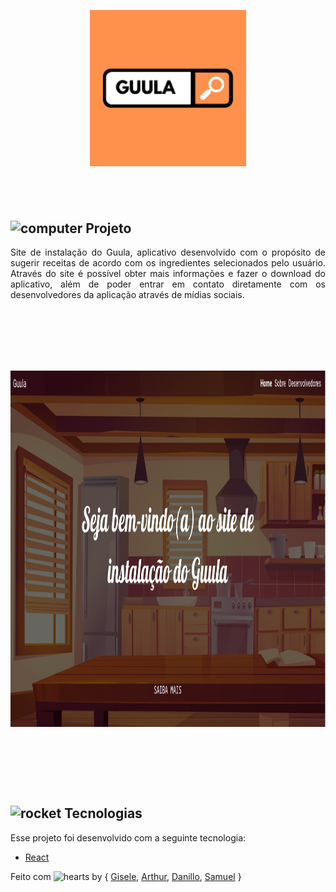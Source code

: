 <p style="text-align:center"><a href="https://raw.githubusercontent.com/lucasdanillo/guula-web/master/src/assets/icon.png" rel="noopener noreferrer" target="_blank"><img alt="NextLevelWeek" src="https://raw.githubusercontent.com/lucasdanillo/guula-web/master/src/assets/icon.png" title="#NextLevelWeek" width="250px" /></a></p>


<h2 style="text-align: center;">&nbsp;</h2>

<h2><img alt="computer" height="20" src="https://github.githubassets.com/images/icons/emoji/unicode/1f4bb.png" width="20" /> Projeto</h2>

<p style="text-align: justify;">Site de instala&ccedil;&atilde;o do Guula, aplicativo desenvolvido com o prop&oacute;sito de sugerir receitas de acordo com os ingredientes selecionados pelo usu&aacute;rio. Atrav&eacute;s do site &eacute; poss&iacute;vel obter mais informa&ccedil;&otilde;es e fazer o download do aplicativo, al&eacute;m de poder entrar em contato diretamente com os desenvolvedores da aplica&ccedil;&atilde;o atrav&eacute;s de m&iacute;dias sociais.</p>

<div>
<h1 style="text-align: center;">&nbsp;</h1>
</div>

<div>
<h1 style="text-align: center;"><a href="https://raw.githubusercontent.com/lucasdanillo/guula-web/master/src/assets/Home.png" rel="noopener noreferrer" target="_blank"><img alt="Example" height="570" src="https://raw.githubusercontent.com/lucasdanillo/guula-web/master/src/assets/Home.png" title="Home" width="918" /></a></h1>
</div>

<p>&nbsp;</p>

<h2>&nbsp;</h2>

<h2><img alt="rocket" height="20" src="https://github.githubassets.com/images/icons/emoji/unicode/1f680.png" width="20" /> Tecnologias</h2>

<p>Esse projeto foi desenvolvido com a seguinte tecnologia:</p>

<ul>
	<li><a href="https://pt-br.reactjs.org/" rel="nofollow">React</a></li>
</ul>

<p>Feito com <img alt="hearts" height="20" src="https://github.githubassets.com/images/icons/emoji/unicode/2665.png" width="20" /> by { <a href="https://github.com/giselesousar">Gisele</a>, <a href="https://github.com/basilioarth">Arthur</a>, <a href="https://github.com/lucasdanillo">Danillo</a>, <a href="https://github.com/SamuelSSan28">Samuel</a> }</p>

<p>&nbsp;</p>
